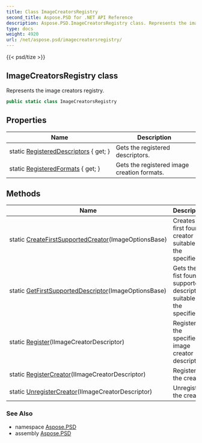 ```yaml
---
title: Class ImageCreatorsRegistry
second_title: Aspose.PSD for .NET API Reference
description: Aspose.PSD.ImageCreatorsRegistry class. Represents the image creators registry
type: docs
weight: 4920
url: /net/aspose.psd/imagecreatorsregistry/
---
```

{{< psd/tize >}}
## ImageCreatorsRegistry class

Represents the image creators registry.

```csharp
public static class ImageCreatorsRegistry
```

## Properties

| Name | Description |
| --- | --- |
| static [RegisteredDescriptors](../../aspose.psd/imagecreatorsregistry/registereddescriptors/) { get; } | Gets the registered descriptors. |
| static [RegisteredFormats](../../aspose.psd/imagecreatorsregistry/registeredformats/) { get; } | Gets the registered image creation formats. |

## Methods

| Name | Description |
| --- | --- |
| static [CreateFirstSupportedCreator](../../aspose.psd/imagecreatorsregistry/createfirstsupportedcreator/)(ImageOptionsBase) | Creates the first found creator suitable for the specified. |
| static [GetFirstSupportedDescriptor](../../aspose.psd/imagecreatorsregistry/getfirstsupporteddescriptor/)(ImageOptionsBase) | Gets the fist found supported descriptor suitable for the specified. |
| static [Register](../../aspose.psd/imagecreatorsregistry/register/)(IImageCreatorDescriptor) | Registers the specified image creator descriptor. |
| static [RegisterCreator](../../aspose.psd/imagecreatorsregistry/registercreator/)(IImageCreatorDescriptor) | Registers the creator. |
| static [UnregisterCreator](../../aspose.psd/imagecreatorsregistry/unregistercreator/)(IImageCreatorDescriptor) | Unregisters the creator. |

### See Also

* namespace [Aspose.PSD](../../aspose.psd/)
* assembly [Aspose.PSD](../../)


